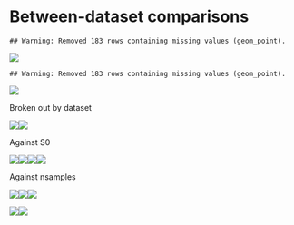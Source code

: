 Between-dataset comparisons
================

    ## Warning: Removed 183 rows containing missing values (geom_point).

![](cross_dataset_files/figure-markdown_github/overall%20percentile%20heatmap-1.png)

    ## Warning: Removed 183 rows containing missing values (geom_point).

![](cross_dataset_files/figure-markdown_github/overall%20percentile%20heatmap-2.png)

Broken out by dataset

![](cross_dataset_files/figure-markdown_github/dataset%20heatmaps-1.png)![](cross_dataset_files/figure-markdown_github/dataset%20heatmaps-2.png)

Against S0

![](cross_dataset_files/figure-markdown_github/s0%20percentile-1.png)![](cross_dataset_files/figure-markdown_github/s0%20percentile-2.png)![](cross_dataset_files/figure-markdown_github/s0%20percentile-3.png)![](cross_dataset_files/figure-markdown_github/s0%20percentile-4.png)

Against nsamples

![](cross_dataset_files/figure-markdown_github/nsamples-1.png)![](cross_dataset_files/figure-markdown_github/nsamples-2.png)![](cross_dataset_files/figure-markdown_github/nsamples-3.png)

![](cross_dataset_files/figure-markdown_github/histograms-1.png)![](cross_dataset_files/figure-markdown_github/histograms-2.png)
